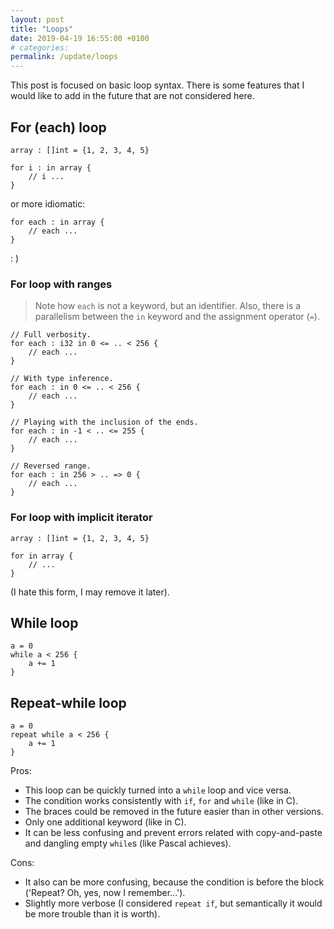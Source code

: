 ```yaml
---
layout: post
title: "Loops"
date: 2019-04-19 16:55:00 +0100
# categories:
permalink: /update/loops
---
```


This post is focused on basic loop syntax. There is some features that I would like to add in the future that are not considered here.

## For (each) loop

```
array : []int = {1, 2, 3, 4, 5}

for i : in array {
    // i ...
}
```

or more idiomatic:

```
for each : in array {
    // each ...
}
```

: )

### For loop with ranges

> Note how `each` is not a keyword, but an identifier. Also, there is a parallelism between the `in` keyword and the assignment operator (`=`).

```
// Full verbosity.
for each : i32 in 0 <= .. < 256 {
    // each ...
}

// With type inference.
for each : in 0 <= .. < 256 {
    // each ...
}

// Playing with the inclusion of the ends.
for each : in -1 < .. <= 255 {
    // each ...
}

// Reversed range.
for each : in 256 > .. => 0 {
    // each ...
}
```

### For loop with implicit iterator

```
array : []int = {1, 2, 3, 4, 5}

for in array {
    // ...
}
```

(I hate this form, I may remove it later).

## While loop

```
a = 0
while a < 256 {
    a += 1
}
```

## Repeat-while loop

```
a = 0
repeat while a < 256 {
    a += 1
}
```

Pros:

- This loop can be quickly turned into a `while` loop and vice versa.
- The condition works consistently with `if`, `for` and `while` (like in C).
- The braces could be removed in the future easier than in other versions.
- Only one additional keyword (like in C).
- It can be less confusing and prevent errors related with copy-and-paste and dangling empty `while`s (like Pascal achieves).

Cons:

- It also can be more confusing, because the condition is before the block ('Repeat? Oh, yes, now I remember...').
- Slightly more verbose (I considered `repeat if`, but semantically it would be more trouble than it is worth).
